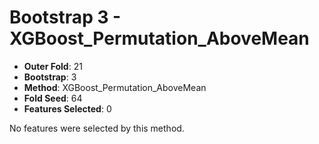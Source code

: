 # Bootstrap 3 - XGBoost_Permutation_AboveMean

- **Outer Fold**: 21
- **Bootstrap**: 3
- **Method**: XGBoost_Permutation_AboveMean
- **Fold Seed**: 64
- **Features Selected**: 0

No features were selected by this method.
